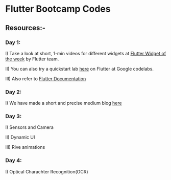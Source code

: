 # Flutter Bootcamp Codes
## Resources:-
### Day 1:
I) Take a look at short, 1-min videos for different widgets at [Flutter Widget of the week](https://www.youtube.com/watch?v=b_sQ9bMltGU&list=PLjxrf2q8roU23XGwz3Km7sQZFTdB996iG&index=1) by Flutter team.

II) You can also try a quickstart lab [here](https://codelabs.developers.google.com/codelabs/first-flutter-app-pt1/#0) on Flutter at Google codelabs.

III) Also refer to [Flutter Documentation](https://flutter.dev/docs)
### Day 2:
I) We have made a short and precise medium blog [here](https://medium.com/@dscvitpune/exploring-firebase-with-flutter-f49555362259)

### Day 3:
I) Sensors and Camera

II) Dynamic UI

III) Rive animations

### Day 4:
I) Optical Charachter Recognition(OCR)
